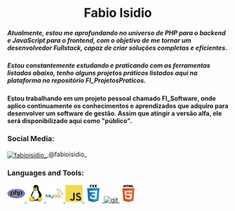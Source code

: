 <h1 align="center">Fabio Isidio</h1>

<h5>Atualmente, estou me aprofundando no universo de PHP para o backend e JavaScript para o frontend, com o objetivo de me tornar um desenvolvedor Fullstack, capaz de criar soluções completas e eficientes.</h5>

<h5>Estou constantemente estudando e praticando com as ferramentas listadas abaixo, tenho alguns projetos práticos listados aqui na plataforma no repositório <strong>FI_ProjetosPraticos.</strong></h5>

<h4>Estou trabalhando em um projeto pessoal chamado FI_Software, onde aplico continuamente os conhecimentos e aprendizados que adquiro para desenvolver um software de gestão. Assim que atingir a versão alfa, ele será disponibilizado aqui como "público".</h4>



<h3 align="left">Social Media:</h3>
<p align="left">
  <a href="https://instagram.com/fabioisidio_" target="blank">
    <img align="center" src="https://raw.githubusercontent.com/rahuldkjain/github-profile-readme-generator/master/src/images/icons/Social/instagram.svg" alt="fabioisidio_" height="30" width="40" />
  </a>
  <span>@fabioisidio_</span>
</p>

<h3 align="left">Languages and Tools:</h3>
<p align="left">
  <a href="https://www.php.net" target="_blank" rel="noreferrer">
    <img src="https://raw.githubusercontent.com/devicons/devicon/master/icons/php/php-original.svg" alt="php" width="40" height="40"/>
  </a>
    <a href="https://www.linux.org/" target="_blank" rel="noreferrer">
    <img src="https://raw.githubusercontent.com/devicons/devicon/master/icons/linux/linux-original.svg" alt="linux" width="40" height="40"/>
  </a>
    <a href="https://www.mysql.com/" target="_blank" rel="noreferrer">
    <img src="https://raw.githubusercontent.com/devicons/devicon/master/icons/mysql/mysql-original-wordmark.svg" alt="mysql" width="40" height="40"/>
  </a>
  <a href="https://developer.mozilla.org/en-US/docs/Web/JavaScript" target="_blank" rel="noreferrer">
    <img src="https://raw.githubusercontent.com/devicons/devicon/master/icons/javascript/javascript-original.svg" alt="javascript" width="40" height="40"/>
  </a>
  <a href="https://www.w3schools.com/css/" target="_blank" rel="noreferrer">
    <img src="https://raw.githubusercontent.com/devicons/devicon/master/icons/css3/css3-original-wordmark.svg" alt="css3" width="40" height="40"/>
  </a>
  <a href="https://git-scm.com/" target="_blank" rel="noreferrer">
    <img src="https://www.vectorlogo.zone/logos/git-scm/git-scm-icon.svg" alt="git" width="40" height="40"/>
  </a>
  <a href="https://www.w3.org/html/" target="_blank" rel="noreferrer">
    <img src="https://raw.githubusercontent.com/devicons/devicon/master/icons/html5/html5-original-wordmark.svg" alt="html5" width="40" height="40"/>
  </a>




</p>
